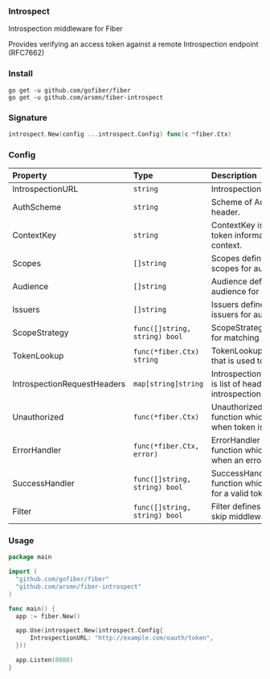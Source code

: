 ### Introspect
Introspection middleware for Fiber

Provides verifying an access token against a remote Introspection endpoint (RFC7662)

### Install
```
go get -u github.com/gofiber/fiber
go get -u github.com/arsmn/fiber-introspect
```

### Signature
```go
introspect.New(config ...introspect.Config) func(c *fiber.Ctx)
```

### Config
| Property | Type | Description | Default |
| :--- | :--- | :--- | :--- |
| IntrospectionURL | `string` | Introspection endpoint url | `""` |
| AuthScheme | `string` | Scheme of Authorization header. | `"Bearer"` |
| ContextKey | `string` | ContextKey is used to store token information into context. | `"user"` |
| Scopes | `[]string` | Scopes defines required scopes for authorization. | `nil` |
| Audience | `[]string` | Audience defines required audience for authorization. | `nil` |
| Issuers | `[]string` | Issuers defines required issuers for authorization. | `nil` |
| ScopeStrategy | `func([]string, string) bool` | ScopeStrategy is a strategy for matching scopes. | `nil` |
| TokenLookup | `func(*fiber.Ctx) string` | TokenLookup is a function that is used to look up token. | `TokenFromHeader` |
| IntrospectionRequestHeaders | `map[string]string` | IntrospectionRequestHeaders is list of headers to send to introspection endpoint. | `nil` |
| Unauthorized | `func(*fiber.Ctx)` | Unauthorized defines a function which is executed when token is invalid | `401` |
| ErrorHandler | `func(*fiber.Ctx, error)` | ErrorHandler defines a function which is executed when an error occures. | `500 or 400 for malformed token` |
| SuccessHandler | `func([]string, string) bool` | SuccessHandler defines a function which is executed for a valid token. | `nil` |
| Filter | `func([]string, string) bool` | Filter defines a function to skip middleware | `nil` |

### Usage

```go
package main

import (
  "github.com/gofiber/fiber"
  "github.com/arsmn/fiber-introspect"
)

func main() {
  app := fiber.New()

  app.Use(introspect.New(introspect.Config{
      IntrospectionURL: "http://example.com/oauth/token",
  }))

  app.Listen(8080)
}
```